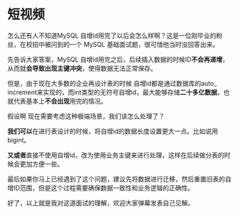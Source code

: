 # 短视频

怎么还有人不知道MySQL 自增id用完了以后会怎么样啊？这是一位刚毕业的粉丝，在校招中被问到的一个 MySQL 基础面试题，很可惜他当时没回答出来。

先告诉大家答案，MySQL 自增id用完之后，后续插入数据的时候ID**不会再递增**，从而就**会导致出现主键冲突**，使得数据无法正常保存。

但是，由于现在大多数的企业再设计表的时候 自增id都是通过数据库的auto_ increment来实现的，而int类型的无符号自增id，最大能够存储**二十多亿数据**，也就代表基本上**不会出现**用完的情况。

假设啊 现在需要考虑这种极端场景，我们该怎么处理了？

**我们可以**在进行表设计的时候，将自增id的数据长度设置更大一点。比如说用bigint。

**又或者**直接不使用自增id，改为使用业务主键来进行处理，这样在后续做分表的时候会更加方便一些。

最后如果你马上已经遇到了这个问题，建议先将数据进行迁移，然后重置旧表的自增ID范围，但是这个过程需要确保数据一致性和业务逻辑的正确性。

好了，以上就是我对这道面试的理解，欢迎大家弹幕发表自己见解。


